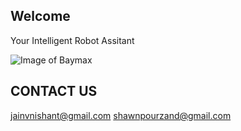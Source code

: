 ## Welcome

Your Intelligent Robot Assitant


![Image of Baymax](http://vignette2.wikia.nocookie.net/disney/images/0/05/Baymax_Render.png/revision/latest?cb=20140719160257)

## CONTACT US
jainvnishant@gmail.com
shawnpourzand@gmail.com
